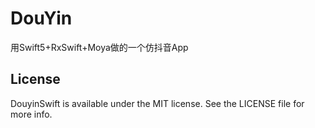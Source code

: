 # DouYin

用Swift5+RxSwift+Moya做的一个仿抖音App 


## License 

DouyinSwift is available under the MIT license. See the LICENSE file for more info.
